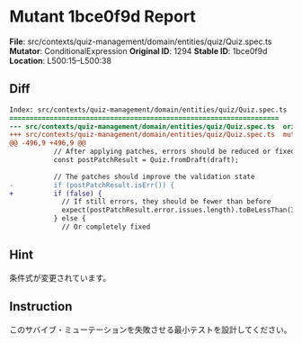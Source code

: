 # Mutant 1bce0f9d Report

**File**: src/contexts/quiz-management/domain/entities/quiz/Quiz.spec.ts
**Mutator**: ConditionalExpression
**Original ID**: 1294
**Stable ID**: 1bce0f9d
**Location**: L500:15–L500:38

## Diff

```diff
Index: src/contexts/quiz-management/domain/entities/quiz/Quiz.spec.ts
===================================================================
--- src/contexts/quiz-management/domain/entities/quiz/Quiz.spec.ts	original
+++ src/contexts/quiz-management/domain/entities/quiz/Quiz.spec.ts	mutated #1294
@@ -496,9 +496,9 @@
           // After applying patches, errors should be reduced or fixed
           const postPatchResult = Quiz.fromDraft(draft);
 
           // The patches should improve the validation state
-          if (postPatchResult.isErr()) {
+          if (false) {
             // If still errors, they should be fewer than before
             expect(postPatchResult.error.issues.length).toBeLessThan(3);
           } else {
             // Or completely fixed
```

## Hint

条件式が変更されています。

## Instruction

このサバイブ・ミューテーションを失敗させる最小テストを設計してください。
